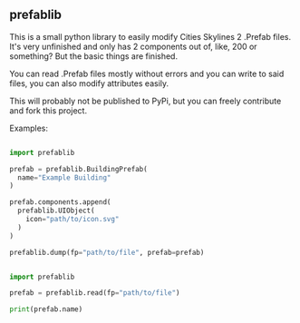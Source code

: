 ## prefablib

This is a small python library to easily modify Cities Skylines 2 .Prefab files.
It's very unfinished and only has 2 components out of, like, 200 or something? But the basic things are finished.

You can read .Prefab files mostly without errors and you can write to said files, you can also modify attributes easily.

This will probably not be published to PyPi, but you can freely contribute and fork this project.

Examples:

```python

import prefablib

prefab = prefablib.BuildingPrefab(
  name="Example Building"
)

prefab.components.append(
  prefablib.UIObject(
    icon="path/to/icon.svg"
  )
)

prefablib.dump(fp="path/to/file", prefab=prefab)

```

```python

import prefablib

prefab = prefablib.read(fp="path/to/file")

print(prefab.name)

```
